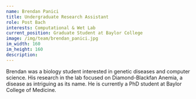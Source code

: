 ```yaml
---
name: Brendan Panici
title: Undergraduate Research Assistant
role: Post Bach
interests: Computational & Wet Lab
current_position: Graduate Student at Baylor College
image: /img/team/brendan_panici.jpg
im_width: 160
im_height: 160
description: 
---
```

Brendan was a biology student interested in genetic diseases and computer science. His research in the lab focused on Diamond-Blackfan Anemia, a disease as intriguing as its name.
He is currently a PhD student at Baylor College of Medicine.  